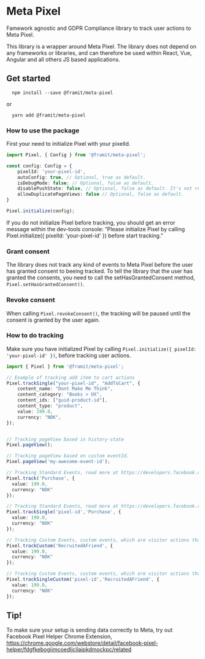 # Meta Pixel
Famework agnostic and GDPR Compliance library to track user actions to Meta Pixel.

This library is a wrapper around Meta Pixel. The library does not depend on any frameworks or libraries, and can therefore be used within React, Vue, Angular and all others JS based applications.


## Get started
```
  npm install --save @framit/meta-pixel
```

or

```
  yarn add @framit/meta-pixel
```

### How to use the package
First your need to initialize Pixel with your pixelId.

```typescript
import Pixel, { Config } from '@framit/meta-pixel';

const config: Config = {
    pixelId: 'your-pixel-id',
    autoConfig: true, // Optional, true as default.
    isDebugMode: false; // Optional, false as default.
    disablePushState: false, // Optional, false as default. It's not recommended to disable push state, read more at https://developers.facebook.com/ads/blog/post/2017/05/29/tagging-a-single-page-application-facebook-pixel
    allowDuplicatePageViews: false // Optional, false as default.
} 

Pixel.initialize(config);
```

If you do not initialize Pixel before tracking, you should get an error message within the dev-tools console: “Please initialize Pixel by calling Pixel.initialize({ pixelId: 'your-pixel-id' }) before start tracking.”

### Grant consent
The library does not track any kind of events to Meta Pixel before the user has granted consent to beeing tracked. To tell the library that the user has granted the consents, you need to call the setHasGrantedConsent method, `Pixel.setHasGrantedConsent()`.

### Revoke consent
When calling `Pixel.revokeConsent()`, the tracking will be paused until the consent is granted by the user again. 

### How to do tracking
Make sure you have initialized Pixel by calling `Pixel.initialize({ pixelId: 'your-pixel-id' })`, before tracking user actions.


```typescript
import { Pixel } from '@framit/meta-pixel';

// Example of tracking add item to cart actions
Pixel.trackSingle("your-pixel-id", "AddToCart", {
    content_name: "Dont Make Me Think",
    content_category: "Books > UX",
    content_ids: ["guid-product-id"],
    content_type: "product",
    value: 199.0,
    currency: "NOK",
});


// Tracking pageView based in history-state
Pixel.pageView();

// Tracking pageView based on custom eventId.
Pixel.pageView('my-awesome-event-id'); 

// Tracking Standard Events, read more at https://developers.facebook.com/docs/meta-pixel/implementation/conversion-tracking#standard-events
Pixel.track('Purchase', {
  value: 199.0,
  currency: "NOK"
});

// Tracking Standard Events, read more at https://developers.facebook.com/docs/meta-pixel/implementation/conversion-tracking#standard-events
Pixel.trackSingle('pixel-id','Purchase', {
  value: 199.0,
  currency: "NOK"
});

// Tracking Custom Events, custom events, which are visitor actions that you have defined and that you report by calling a Pixel function
Pixel.trackCustom('RecruitedAFriend', {
  value: 199.0,
  currency: "NOK"
});

// Tracking Custom Events, custom events, which are visitor actions that you have defined and that you report by calling a Pixel function
Pixel.trackSingleCustom('pixel-id','RecruitedAFriend', {
  value: 199.0,
  currency: "NOK"
});
```

## Tip!
To make sure your setup is sending data correctly to Meta, try out Facebook Pixel Helper Chrome Extension, https://chrome.google.com/webstore/detail/facebook-pixel-helper/fdgfkebogiimcoedlicjlajpkdmockpc/related